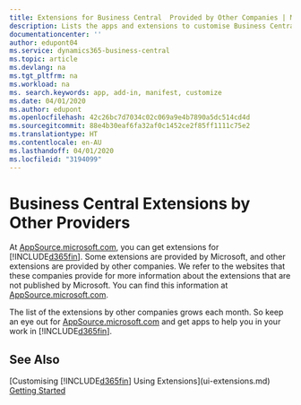 ```yaml
---
title: Extensions for Business Central  Provided by Other Companies | Microsoft Docs
description: Lists the apps and extensions to customise Business Central  provided by other companies.
documentationcenter: ''
author: edupont04
ms.service: dynamics365-business-central
ms.topic: article
ms.devlang: na
ms.tgt_pltfrm: na
ms.workload: na
ms. search.keywords: app, add-in, manifest, customize
ms.date: 04/01/2020
ms.author: edupont
ms.openlocfilehash: 42c26bc7d7034c02c069a9e4b7890a5dc514cd4d
ms.sourcegitcommit: 88e4b30eaf6fa32af0c1452ce2f85ff1111c75e2
ms.translationtype: HT
ms.contentlocale: en-AU
ms.lasthandoff: 04/01/2020
ms.locfileid: "3194099"
---
```

# <a name="business-central-extensions-by-other-providers"></a>Business Central Extensions by Other Providers
At [AppSource.microsoft.com](https://appsource.microsoft.com/), you can get extensions for [!INCLUDE[d365fin](includes/d365fin_md.md)]. Some extensions are provided by Microsoft, and other extensions are provided by other companies. We refer to the websites that these companies provide for more information about the extensions that are not published by Microsoft. You can find this information at [AppSource.microsoft.com](https://appsource.microsoft.com/marketplace/apps?product=dynamics-365%3Bdynamics-365-business-central&page=1).  

The list of the extensions by other companies grows each month. So keep an eye out for [AppSource.microsoft.com](https://appsource.microsoft.com/marketplace/apps?product=dynamics-365%3Bdynamics-365-business-central&page=1) and get apps to help you in your work in [!INCLUDE[d365fin](includes/d365fin_md.md)].  

## <a name="see-also"></a>See Also
[Customising [!INCLUDE[d365fin](includes/d365fin_md.md)] Using Extensions](ui-extensions.md)  
[Getting Started](product-get-started.md)  
